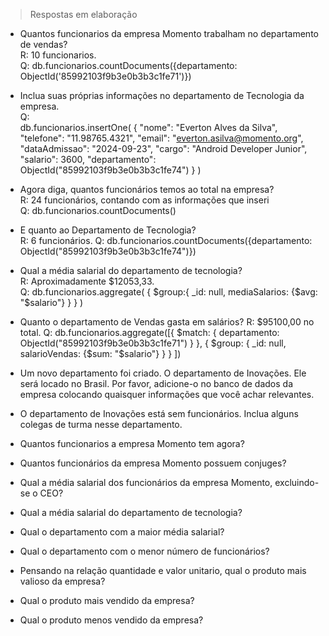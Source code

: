 > Respostas em elaboração

* Quantos funcionarios da empresa Momento trabalham no departamento de vendas?  
  R: 10 funcionarios.  
  Q: db.funcionarios.countDocuments({departamento: ObjectId('85992103f9b3e0b3b3c1fe71')})  

* Inclua suas próprias informações no departamento de Tecnologia da empresa.  
  Q:  
db.funcionarios.insertOne(
    {
    "nome": "Everton Alves da Silva",
    "telefone": "11.98765.4321",
    "email": "everton.asilva@momento.org",
    "dataAdmissao": "2024-09-23",
    "cargo": "Android Developer Junior",
    "salario": 3600,
    "departamento": ObjectId("85992103f9b3e0b3b3c1fe74")
    }
)

* Agora diga, quantos funcionários temos ao total na empresa?  
  R: 24 funcionários, contando com as informações que inseri  
  Q: db.funcionarios.countDocuments()  

* E quanto ao Departamento de Tecnologia?  
  R: 6 funcionários.
  Q: db.funcionarios.countDocuments({departamento: ObjectId("85992103f9b3e0b3b3c1fe74")})  

* Qual a média salarial do departamento de tecnologia?  
  R: Aproximadamente $12053,33.  
  Q:
db.funcionarios.aggregate(
    {
        $group:{
            _id: null,
            mediaSalarios: {$avg: "$salario"}
        }
    }
)

* Quanto o departamento de Vendas gasta em salários?
  R: $95100,00 no total.
  Q:
db.funcionarios.aggregate([{
    $match: {
        departamento: ObjectId("85992103f9b3e0b3b3c1fe71")
        }
    }, {
    $group: { 
				_id: null,
        salarioVendas: {$sum: "$salario"}
        }
    }
])

* Um novo departamento foi criado. O departamento de Inovações. Ele será locado no Brasil. Por favor, adicione-o no banco de dados da empresa colocando quaisquer informações que você achar relevantes.  

* O departamento de Inovações está sem funcionários. Inclua alguns colegas de turma nesse departamento.  

* Quantos funcionarios a empresa Momento tem agora?  

* Quantos funcionários da empresa Momento possuem conjuges?  

* Qual a média salarial dos funcionários da empresa Momento, excluindo-se o CEO?  

* Qual a média salarial do departamento de tecnologia?  

* Qual o departamento com a maior média salarial?  

* Qual o departamento com o menor número de funcionários?  

* Pensando na relação quantidade e valor unitario, qual o produto mais valioso da empresa?  

* Qual o produto mais vendido da empresa?  

* Qual o produto menos vendido da empresa?  
